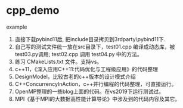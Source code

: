 # cpp_demo
example

1. 直接下载pybind11后, 把include目录拷贝到3rdparty\pybind11下.
2. 自己写的测试文件统一放在src目录下，test01.cpp 编译成动态库，被test03.py调用; test02.cpp 调用 test04.py 中的方法。
3. 练习 CMakeLists.txt 文件。支持vs。
4. c++11，《深入应用C++11:代码优化与工程级应用》的代码整理
5. DesignModel，比较古老的c++版本的设计模式介绍
6. C++ConcurrencyInAction，c++并行编程的代码整理，可直接运行。
7. OpenMP整理的一些blog上面的代码。在vs2019下运行测试过。
8. MPI《基于MPI的大数据高性能计算导论》中涉及到的代码内容及其它。